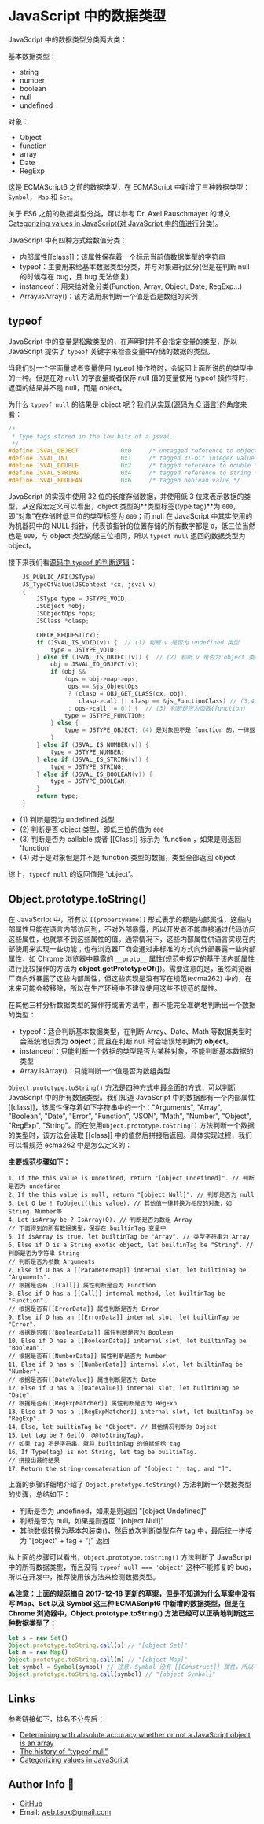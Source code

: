 # JavaScript 中的数据类型

JavaScript 中的数据类型分类两大类：

基本数据类型：

* string
* number
* boolean
* null
* undefined

对象：

* Object
* function
* array
* Date
* RegExp

这是 ECMAScript6 之前的数据类型，在 ECMAScript 中新增了三种数据类型：`Symbol`， `Map` 和 `Set`。

关于 ES6 之前的数据类型分类，可以参考 Dr. Axel Rauschmayer 的博文 [Categorizing values in JavaScript(对 JavaScript 中的值进行分类)](http://2ality.com/2013/01/categorizing-values.html)。

JavaScript 中有四种方式给数值分类：

* 内部属性[[class]]：该属性保存着一个标示当前值数据类型的字符串
* typeof：主要用来给基本数据类型分类，并与对象进行区分(但是在判断 null 的时候存在 bug，且 bug 无法修复)
* instanceof：用来给对象分类(Function, Array, Object, Date, RegExp...)
* Array.isArray()：该方法用来判断一个值是否是数组的实例

## <span id="typeof">typeof</span>

JavaScript 中的变量是松散类型的，在声明时并不会指定变量的类型，所以 JavaScript 提供了 `typeof` 关键字来检查变量中存储的数据的类型。

当我们对一个字面量或者变量使用 typeof 操作符时，会返回上面所说的的类型中的一种。但是在对 `null` 的字面量或者保存 null 值的变量使用 typeof 操作符时，返回的结果并不是 null，而是 object。

为什么 `typeof null` 的结果是 object 呢？我们从[实现(源码为 C 语言)](https://dxr.mozilla.org/classic/source/js/src/jsapi.h)的角度来看：

```c
/*
 * Type tags stored in the low bits of a jsval.
 */
#define JSVAL_OBJECT            0x0     /* untagged reference to object */
#define JSVAL_INT               0x1     /* tagged 31-bit integer value */
#define JSVAL_DOUBLE            0x2     /* tagged reference to double */
#define JSVAL_STRING            0x4     /* tagged reference to string */
#define JSVAL_BOOLEAN           0x6     /* tagged boolean value */
```

JavaScript 的实现中使用 32 位的长度存储数据，并使用低 3 位来表示数据的类型，从这段宏定义可以看出，object 类型的**类型标签(type tag)**为 `000`，即“对象”在存储时低三位的类型标签为 `000`；而 null 在 JavaScript 中其实使用的为机器码中的 NULL 指针，代表该指针的位置存储的所有数字都是 `0`，低三位当然也是 `000`，与 object 类型的低三位相同，所以 `typeof null` 返回的数据类型为 object。

接下来我们看[源码中 `typeof` 的判断逻辑](https://dxr.mozilla.org/classic/source/js/src/jsapi.c#333)：

```c
    JS_PUBLIC_API(JSType)
    JS_TypeOfValue(JSContext *cx, jsval v)
    {
        JSType type = JSTYPE_VOID;
        JSObject *obj;
        JSObjectOps *ops;
        JSClass *clasp;

        CHECK_REQUEST(cx);
        if (JSVAL_IS_VOID(v)) {  // (1) 判断 v 是否为 undefined 类型
            type = JSTYPE_VOID;
        } else if (JSVAL_IS_OBJECT(v)) {  // (2) 判断 v 是否为 object 类型(type tag 为 000)
            obj = JSVAL_TO_OBJECT(v);
            if (obj &&
                (ops = obj->map->ops,
                 ops == &js_ObjectOps
                 ? (clasp = OBJ_GET_CLASS(cx, obj),
                    clasp->call || clasp == &js_FunctionClass) // (3,4)
                 : ops->call != 0)) {  // (3) 判断是否为函数(function)
                type = JSTYPE_FUNCTION;
            } else {
                type = JSTYPE_OBJECT; (4) 是对象但不是 function 的，一律返回 object
            }
        } else if (JSVAL_IS_NUMBER(v)) {
            type = JSTYPE_NUMBER;
        } else if (JSVAL_IS_STRING(v)) {
            type = JSTYPE_STRING;
        } else if (JSVAL_IS_BOOLEAN(v)) {
            type = JSTYPE_BOOLEAN;
        }
        return type;
    }
```

* (1) 判断是否为 undefined 类型
* (2) 判断是否 object 类型，即低三位的值为 `000`
* (3) 判断是否为 callable 或者 [[Class]] 标示为 'function'，如果是则返回 'function'
* (4) 对于是对象但是并不是 function 类型的数据，类型全部返回 object

综上，`typeof null` 的返回值是 'object'。

## <span id="toString">Object.prototype.toString()</span>

在 JavaScript 中，所有以 `[[propertyName]]` 形式表示的都是内部属性，这些内部属性只能在语言内部访问到，不对外部暴露，所以开发者不能直接通过代码访问这些属性，也就拿不到这些属性的值。通常情况下，这些内部属性供语言实现在内部使用来实现一些功能；也有浏览器厂商会通过非标准的方式向外部暴露一些内部属性，如 Chrome 浏览器中暴露的 `__proto__` 属性(规范中规定的基于该内部属性进行比较操作的方法为 **object.getPrototypeOf()**)。需要注意的是，虽然浏览器厂商向外暴露了这些内部属性，但这些实现是没有写在规范(ecma262) 中的，在未来可能会被移除，所以在生产环境中不建议使用这些不规范的属性。

在其他三种分析数据类型的操作符或者方法中，都不能完全准确地判断出一个数据的类型：

* typeof：适合判断基本数据类型，在判断 Array、Date、Math 等数据类型时会笼统地归类为 **object**；而且在判断 null 时会错误地判断为 **object**。
* instanceof：只能判断一个数据的类型是否为某种对象，不能判断基本数据的类型
* Array.isArray()：只能判断一个值是否为数组类型

`Object.prototype.toString()` 方法是四种方式中最全面的方式，可以判断 JavaScript 中的所有数据类型。我们知道 JavaScript 中的数据都有一个内部属性 [[class]]，该属性保存着如下字符串中的一个："Arguments", "Array", "Boolean", "Date", "Error", "Function", "JSON", "Math", "Number", "Object", "RegExp", "String"。而在使用`Object.prototype.toString()` 方法判断一个数据的类型时，该方法会读取 [[class]] 中的值然后拼接后返回。具体实现过程，我们可以看规范 ecma262 中是怎么定义的：

**[主要规范步骤](https://tc39.github.io/ecma262/#sec-object.prototype.tostring)如下：**

```ecma262
1、If the this value is undefined, return "[object Undefined]". // 判断是否为 undefined
2、If the this value is null, return "[object Null]". // 判断是否为 null
3、Let O be ! ToObject(this value). // 其他值一律转换为相应的对象，如 String、Number等
4、Let isArray be ? IsArray(O). // 判断是否为数组 Array
// 下面得到的所有数据类型，保存在 builtinTag 变量中
5、If isArray is true, let builtinTag be "Array". // 类型字符串为 Array
6、Else if O is a String exotic object, let builtinTag be "String". // 判断是否为字符串 String
// 判断是否为参数 Arguments
7、Else if O has a [[ParameterMap]] internal slot, let builtinTag be "Arguments".
// 根据是否有 [[Call]] 属性判断是否为 Function
8、Else if O has a [[Call]] internal method, let builtinTag be "Function".
// 根据是否有[[ErrorData]] 属性判断是否为 Error
9、Else if O has an [[ErrorData]] internal slot, let builtinTag be "Error".
// 根据是否有[[BooleanData]] 属性判断是否为 Boolean
10、Else if O has a [[BooleanData]] internal slot, let builtinTag be "Boolean".
// 根据是否有[[NumberData]] 属性判断是否为 Number
11、Else if O has a [[NumberData]] internal slot, let builtinTag be "Number".
// 根据是否有[[DateValue]] 属性判断是否为 Date
12、Else if O has a [[DateValue]] internal slot, let builtinTag be "Date".
// 根据是否有[[RegExpMatcher]] 属性判断是否为 RegExp
13、Else if O has a [[RegExpMatcher]] internal slot, let builtinTag be "RegExp".
14、Else, let builtinTag be "Object". // 其他情况判断为 Object
15、Let tag be ? Get(O, @@toStringTag).
// 如果 tag 不是字符串，就将 builtinTag 的值赋值给 tag
16、If Type(tag) is not String, let tag be builtinTag.
// 拼接出最终结果
17、Return the string-concatenation of "[object ", tag, and "]".
```

上面的步骤详细地介绍了 `Object.prototype.toString()` 方法判断一个数据类型的步骤，总结如下：

* 判断是否为 undefined，如果是则返回 "[object Undefined]"
* 判断是否为 null，如果是则返回 "[object Null]"
* 其他数据转换为基本包装类()，然后依次判断类型存在 tag 中，最后统一拼接为 "[object" + tag + "]" 返回

从上面的步骤可以看出，`Object.prototype.toString()` 方法判断了 JavaScript 中的所有数据类型，而且没有 `typeof null === 'object'` 这种不能修复的 bug，所以在开发中，推荐使用该方法来检测数据类型。

**⚠️注意：上面的规范摘自 2017-12-18 更新的草案，但是不知道为什么草案中没有写 Map、Set 以及 Symbol 这三种 ECMAScript6 中新增的数据类型，但是在 Chrome 浏览器中，Object.prototype.toString() 方法已经可以正确地判断这三种数据类型了：**

```javascript
let s = new Set()
Object.prototype.toString.call(s) // "[object Set]"
let m = new Map()
Object.prototype.toString.call(m) // "[object Map]"
let symbol = Symbol(symbol) // 注意，Symbol 没有 [[Construct]] 属性，所以不能使用 new 调用
Object.prototype.toString.call(symbol) // "[object Symbol]"
```

## Links

参考链接如下，排名不分先后：

* [Determining with absolute accuracy whether or not a JavaScript object is an array](http://web.mit.edu/jwalden/www/isArray.html)
* [The history of “typeof null”](http://2ality.com/2013/10/typeof-null.html)
* [Categorizing values in JavaScript](http://2ality.com/2013/01/categorizing-values.html)

## Author Info 🌟

* [GitHub](https://github.com/Tao-Quixote)
* Email: <web.taox@gmail.com>
